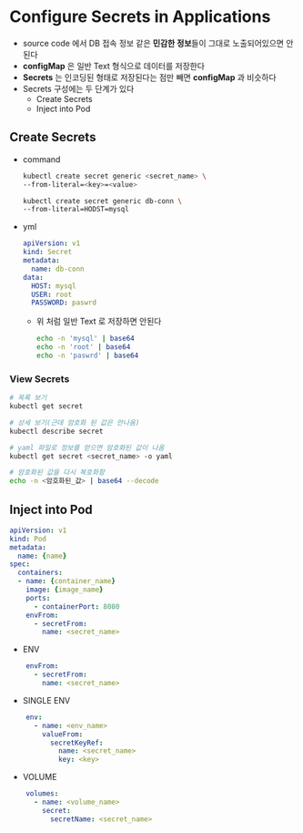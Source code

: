 # Configure Secrets in Applications

* source code 에서 DB 접속 정보 같은 **민감한 정보**들이 그대로 노출되어있으면 안된다
* **configMap** 은 일반 Text 형식으로 데이터를 저장한다
* **Secrets** 는 인코딩된 형태로 저장된다는 점만 빼면 **configMap** 과 비슷하다
* Secrets 구성에는 두 단계가 있다
    * Create Secrets
    * Inject into Pod

## Create Secrets 

* command
    ```bash
    kubectl create secret generic <secret_name> \
    --from-literal=<key>=<value>
    
    kubectl create secret generic db-conn \
    --from-literal=HODST=mysql
    ```
* yml
    ```yml
    apiVersion: v1
    kind: Secret
    metadata:
      name: db-conn
    data:
      HOST: mysql
      USER: root
      PASSWORD: paswrd
    ```
    * 위 처럼 일반 Text 로 저장하면 안된다 
        ```bash
        echo -n 'mysql' | base64
        echo -n 'root' | base64
        echo -n 'paswrd' | base64
        ```

### View Secrets

```bash
# 목록 보기
kubectl get secret

# 상세 보기(근데 암호화 된 값은 안나옴)
kubectl describe secret

# yaml 파일로 정보를 얻으면 암호화된 값이 나옴
kubectl get secret <secret_name> -o yaml

# 암호화된 값을 다시 복호화함
echo -n <암호화된_값> | base64 --decode
```

## Inject into Pod


```yml
apiVersion: v1 
kind: Pod 
metadata: 
  name: {name} 
spec: 
  containers: 
  - name: {container_name} 
    image: {image_name} 
    ports: 
      - containerPort: 8080 
    envFrom: 
      - secretFrom:
        name: <secret_name>
```

* ENV

```yml
    envFrom: 
      - secretFrom:
        name: <secret_name>
```

* SINGLE ENV

```yml
    env: 
      - name: <env_name>
        valueFrom: 
          secretKeyRef:
            name: <secret_name>
            key: <key>
```

* VOLUME

```yml
    volumes: 
      - name: <volume_name>
        secret: 
          secretName: <secret_name>
```
